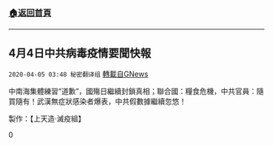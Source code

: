###  [:house:返回首頁](https://github.com/ourhimalayas/txt)
---

## 4月4日中共病毒疫情要聞快報
`2020-04-05 03:48 秘密翻译组` [轉載自GNews](https://gnews.org/zh-hant/162602/)

中南海集體練習“道歉”，國殤日繼續封鎖真相；聯合國：糧食危機，中共官員：隨買隨有！武漢無症狀感染者爆表，中共假數據繼續忽悠！



製作：【上天造·滅疫組】

0
